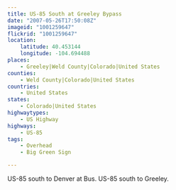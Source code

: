 ```yaml
---
title: US-85 South at Greeley Bypass
date: "2007-05-26T17:50:08Z"
imageid: "1001259647"
flickrid: "1001259647"
location:
    latitude: 40.453144
    longitude: -104.694488
places:
    - Greeley|Weld County|Colorado|United States
counties:
    - Weld County|Colorado|United States
countries:
    - United States
states:
    - Colorado|United States
highwaytypes:
    - US Highway
highways:
    - US-85
tags:
    - Overhead
    - Big Green Sign

---
```

US-85 south to Denver at Bus. US-85 south to Greeley.